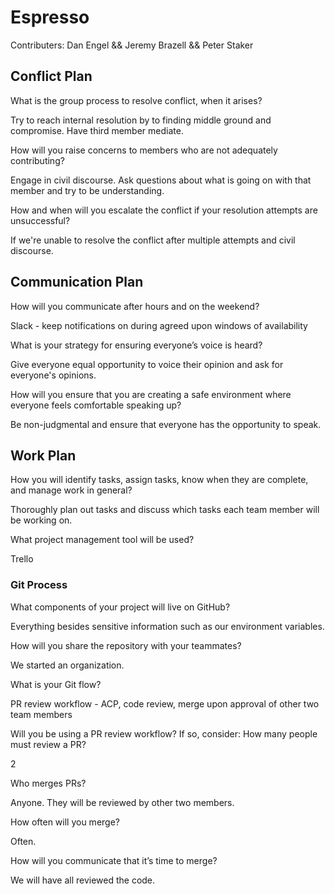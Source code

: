 # Espresso

Contributers: Dan Engel && Jeremy Brazell && Peter Staker

## Conflict Plan

What is the group process to resolve conflict, when it arises?

Try to reach internal resolution by to finding middle ground and compromise. Have third member mediate.

How will you raise concerns to members who are not adequately contributing?

Engage in civil discourse. Ask questions about what is going on with that member and try to be understanding.

How and when will you escalate the conflict if your resolution attempts are unsuccessful?

If we're unable to resolve the conflict after multiple attempts and civil discourse.

## Communication Plan

How will you communicate after hours and on the weekend?

Slack - keep notifications on during agreed upon windows of availability

What is your strategy for ensuring everyone’s voice is heard?

Give everyone equal opportunity to voice their opinion and ask for everyone's opinions.

How will you ensure that you are creating a safe environment where everyone feels comfortable speaking up?

Be non-judgmental and ensure that everyone has the opportunity to speak.

## Work Plan

How you will identify tasks, assign tasks, know when they are complete, and manage work in general?

Thoroughly plan out tasks and discuss which tasks each team member will be working on.

What project management tool will be used?

Trello

### Git Process

What components of your project will live on GitHub?

Everything besides sensitive information such as our environment variables.

How will you share the repository with your teammates?

We started an organization.

What is your Git flow?

PR review workflow - ACP, code review, merge upon approval of other two team members

Will you be using a PR review workflow? If so, consider:
How many people must review a PR?

2

Who merges PRs?

Anyone. They will be reviewed by other two members.

How often will you merge?

Often.

How will you communicate that it’s time to merge?

We will have all reviewed the code.
